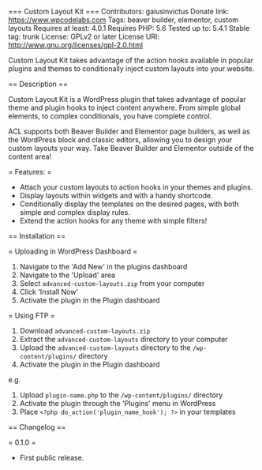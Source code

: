 === Custom Layout Kit ===
Contributors: gaiusinvictus
Donate link: https://www.wpcodelabs.com
Tags: beaver builder, elementor, custom layouts
Requires at least: 4.0.1
Requires PHP: 5.6
Tested up to: 5.4.1
Stable tag: trunk
License: GPLv2 or later
License URI: http://www.gnu.org/licenses/gpl-2.0.html

Custom Layout Kit takes advantage of the action hooks available in popular plugins and themes to conditionally inject custom layouts into your website.

== Description ==

Custom Layout Kit is a WordPress plugin that takes advantage of popular theme and plugin hooks to inject content anywhere. From simple global elements, to complex conditionals, you have complete control.

ACL supports both Beaver Builder and Elementor page builders, as well as the WordPress block and classic editors, allowing you to design your custom layouts your way. Take Beaver Builder and Elementor outside of the content area!

= Features: =
* Attach your custom layouts to action hooks in your themes and plugins.
* Display layouts within widgets and with a handy shortcode.
* Conditionally display the templates on the desired pages, with both simple and complex display rules.
* Extend the action hooks for any theme with simple filters!

== Installation ==

= Uploading in WordPress Dashboard =

1. Navigate to the 'Add New' in the plugins dashboard
2. Navigate to the 'Upload' area
3. Select `advanced-custom-layouts.zip` from your computer
4. Click 'Install Now'
5. Activate the plugin in the Plugin dashboard

= Using FTP =

1. Download `advanced-custom-layouts.zip`
2. Extract the `advanced-custom-layouts` directory to your computer
3. Upload the `advanced-custom-layouts` directory to the `/wp-content/plugins/` directory
4. Activate the plugin in the Plugin dashboard

e.g.

1. Upload `plugin-name.php` to the `/wp-content/plugins/` directory
1. Activate the plugin through the 'Plugins' menu in WordPress
1. Place `<?php do_action('plugin_name_hook'); ?>` in your templates

== Changelog ==

= 0.1.0 =
* First public release.